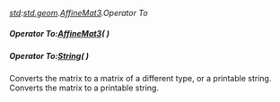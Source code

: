 _[std](../../modules/std/std-module.md):[std.geom](../../modules/std/std-geom.md).[AffineMat3<T>](../../modules/std/std-geom-affinemat3.md).Operator To_
##### Operator To:[AffineMat3](../../modules/std/std-geom-affinemat3.md)<C>(  )
##### Operator To:[String](../../modules/wonkey/wonkey-types-string.md)(  )
Converts the matrix to a matrix of a different type, or a printable string.
Converts the matrix to a printable string.
